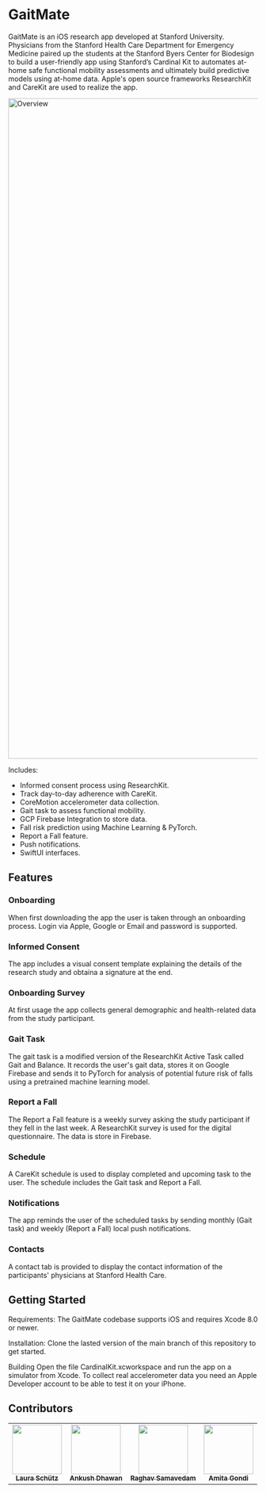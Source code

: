 # GaitMate

GaitMate is an iOS research app developed at Stanford University. Physicians from the Stanford Health Care Department for Emergency Medicine paired up the students at the Stanford Byers Center for Biodesign to build a user-friendly app using Stanford’s Cardinal Kit to automates at-home safe functional mobility assessments and ultimately build predictive models using at-home data. Apple's open source frameworks ResearchKit and CareKit are used to realize the app.


<img width="1332" alt="Overview" src="https://user-images.githubusercontent.com/97294398/157364817-56d65cc8-7c99-47bc-a22d-2ffe847ac31a.png">

Includes:
* Informed consent process using ResearchKit.
* Track day-to-day adherence with CareKit.
* CoreMotion accelerometer data collection.
* Gait task to assess functional mobility.
* GCP Firebase Integration to store data.
* Fall risk prediction using Machine Learning & PyTorch.
* Report a Fall feature.
* Push notifications.
* SwiftUI interfaces.


## Features

### Onboarding
When first downloading the app the user is taken through an onboarding process. Login via Apple, Google or Email and password is supported. 

### Informed Consent
The app includes a visual consent template explaining the details of the research study and obtaina a signature at the end.

### Onboarding Survey
At first usage the app collects general demographic and health-related data from the study participant.

### Gait Task
The gait task is a modified version of the ResearchKit Active Task called Gait and Balance. It records the user's gait data, stores it on Google Firebase and sends it to PyTorch for analysis of potential future risk of falls using a pretrained machine learning model.

### Report a Fall
The Report a Fall feature is a weekly survey asking the study participant if they fell in the last week. A ResearchKit survey is used for the digital questionnaire. The data is store in Firebase.

### Schedule
A CareKit schedule is used to display completed and upcoming task to the user. The schedule includes the Gait task and Report a Fall. 

### Notifications
The app reminds the user of the scheduled tasks by sending monthly (Gait task) and weekly (Report a Fall) local push notifications.

### Contacts
A contact tab is provided to display the contact information of the participants' physicians at Stanford Health Care.

## Getting Started

Requirements:
The GaitMate codebase supports iOS and requires Xcode 8.0 or newer.

Installation:
Clone the lasted version of the main branch of this repository to get started.

Building
Open the file CardinalKit.xcworkspace and run the app on a simulator from Xcode. To collect real accelerometer data you need an Apple Developer account to be able to test it on your iPhone.

## Contributors

<!-- ALL-CONTRIBUTORS-LIST:START - Do not remove or modify this section -->
<!-- prettier-ignore-start -->
<!-- markdownlint-disable -->
<table>
  <tr>
    <td align="center"><a href="https://www.linkedin.com/in/laura-sch%C3%BCtz-61b806154/"><img src="https://media-exp1.licdn.com/dms/image/C4D03AQHwHSSxjGhHdQ/profile-displayphoto-shrink_400_400/0/1587747218324?e=1652313600&v=beta&t=t1yBFG2jOlT5TTVEhX3bCGYUmBU6Ul7NTGIdcKfzXHA" width="100px;" alt=""/><br /><sub><b>Laura Schütz</b></sub></a></td>
    <td align="center"><a href="https://www.linkedin.com/in/ankush-dhawan/"><img src="https://media-exp1.licdn.com/dms/image/C4D35AQFlwcpGJTTiTA/profile-framedphoto-shrink_400_400/0/1607399092643?e=1646884800&v=beta&t=NYB01NRX3vFsT3Z8Wjvw8Ls3d7uSZXRbz7vfaZunGog" width="100px;" alt=""/><br /><sub><b>Ankush Dhawan</b></sub></a></td>
    <td align="center"><a href="https://www.linkedin.com/in/raghavsamavedam/?trk=public_profile_browsemap"><img src="https://media-exp1.licdn.com/dms/image/C4D03AQEjlrmzl-YNpg/profile-displayphoto-shrink_400_400/0/1637268710144?e=1652313600&v=beta&t=OlHJzq6zipElkTZVDvhPlXRwHiYf8adix3PG1Qw-xQo" width="100px;" alt=""/><br /><sub><b>Raghav Samavedam</b></sub></a></td>
    <td align="center"><a href="https://www.linkedin.com/in/amita-gondi/"><img src="https://media-exp1.licdn.com/dms/image/C4D03AQFVp2TONbQjrQ/profile-displayphoto-shrink_400_400/0/1611691675532?e=1652313600&v=beta&t=BTdPqTnWqy3gp2QGESRDAR_WEs6O2lZ4XWKqhB3onlE" width="100px;" alt=""/><br /><sub><b>Amita Gondi</b></sub></a></td>
  </tr>
</table>

<!-- markdownlint-restore -->
<!-- prettier-ignore-end -->

<!-- ALL-CONTRIBUTORS-LIST:END -->

